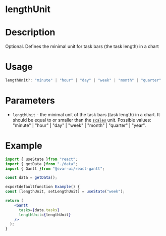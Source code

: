# lengthUnit

# **Description**

Optional. Defines the minimal unit for task bars (the task length) in a chart

# **Usage**

```jsx
lengthUnit?: "minute" | "hour" | "day" | "week" | "month" | "quarter" | "year";

```

# **Parameters**

- `lengthUnit` - the minimal unit of the task bars (task length) in a chart. It should be equal to or smaller than the [`scales`](https://docs.svar.dev/react/gantt/api/properties/scales) unit. Possible values: "minute" | "hour" | "day" | "week" | "month" | "quarter" | "year".

# **Example**

```jsx
import { useState }from "react";
import { getData }from "./data";
import { Gantt }from "@svar-ui/react-gantt";

const data = getData();

exportdefaultfunction Example() {
const [lengthUnit, setLengthUnit] = useState("week");

return (
    <Gantt
      tasks={data.tasks}
      lengthUnit={lengthUnit}
    />
  );
}

```